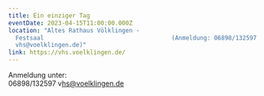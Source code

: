 ```yaml
---
title: Ein einziger Tag
eventDate: 2023-04-15T11:00:00.000Z
location: "Altes Rathaus Völklingen -
  Festsaal                                    (Anmeldung: 0﻿6898/132597 oder
  v﻿hs@voelklingen.de)"
link: https://vhs.voelklingen.de/
---
```

A﻿nmeldung unter:\
0﻿6898/132597 v﻿hs@voelklingen.de